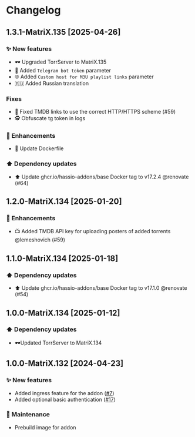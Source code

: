 # Changelog

## 1.3.1-MatriX.135 [2025-04-26]

### ✨ New features

- 🕶 Upgraded TorrServer to MatriX.135
- 🔑 Added `Telegram bot token` parameter
- 🌐 Added `Custom host for M3U playlist links` parameter
- 🇷🇺 Added Russian translation

### Fixes

- 🔗 Fixed TMDB links to use the correct HTTP/HTTPS scheme (#59)
- 🕵️ Obfuscate tg token in logs

### 🚀 Enhancements

- 🐳 Update Dockerfile

### ⬆️ Dependency updates

- ⬆️ Update ghcr.io/hassio-addons/base Docker tag to v17.2.4 @renovate (#64)

## 1.2.0-MatriX.134 [2025-01-20]

### 🚀 Enhancements

- 📺️ Added TMDB API key for uploading posters of added torrents @lemeshovich (#59)

## 1.1.0-MatriX.134 [2025-01-18]

### ⬆️ Dependency updates

- ⬆️ Update ghcr.io/hassio-addons/base Docker tag to v17.1.0 @renovate (#54)

## 1.0.0-MatriX.134 [2025-01-12]

### ⬆️ Dependency updates

- 🕶️Updated TorrServer to MatriX.134

## 1.0.0-MatriX.132 [2024-04-23]

### ✨ New features

- Added ingress feature for the addon ([#7](https://github.com/aatrubilin/hassio-torrserver/issues/7))
- Added optional basic authentication ([#17](https://github.com/aatrubilin/hassio-torrserver/issues/17))

### 🧰 Maintenance

- Prebuild image for addon
